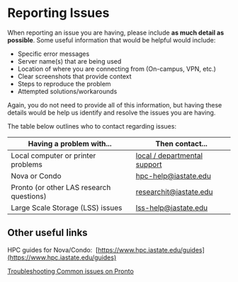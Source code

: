 # Reporting Issues

When reporting an issue you are having, please include **as much detail as possible**. Some useful information that would be helpful would include:

*   Specific error messages
*   Server name(s) that are being used
*   Location of where you are connecting from (On-campus, VPN, etc.)
*   Clear screenshots that provide context
*   Steps to reproduce the problem
*   Attempted solutions/workarounds

Again, you do not need to provide all of this information, but having these details would be help us identify and resolve the issues you are having.

The table below outlines who to contact regarding issues:

| **Having a problem with...** | **Then contact...** |
| ---------------------------- | ------------------- |
| Local computer or printer problems | [local / departmental support](https://www.it.iastate.edu/help/unit) |
| Nova or Condo | [hpc-help@iastate.edu](mailto:hpc-help@iastate.edu) |
| Pronto (or other LAS research questions) | [researchit@iastate.edu](mailto:researchit@iastate.edu) |
| Large Scale Storage (LSS) issues | [lss-help@iastate.edu](mailto:lss-help@iastate.edu) |

Other useful links
------------------

HPC guides for Nova/Condo:  [https://www.hpc.iastate.edu/guides](https://www.hpc.iastate.edu/guides)

[Troubleshooting Common issues on Pronto](troubleshooting-common-issues)